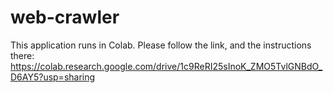 # web-crawler

This application runs in Colab. Please follow the link, and the instructions there:
https://colab.research.google.com/drive/1c9ReRI25sInoK_ZMO5TvlGNBdO_D6AY5?usp=sharing
